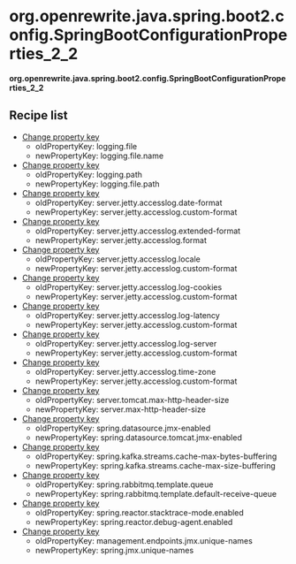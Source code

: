 # org.openrewrite.java.spring.boot2.config.SpringBootConfigurationProperties_2_2

**org.openrewrite.java.spring.boot2.config.SpringBootConfigurationProperties\_2\_2**  

## Recipe list

* [Change property key](../../../../properties/changepropertykey.md)
  * oldPropertyKey: logging.file
  * newPropertyKey: logging.file.name
* [Change property key](../../../../properties/changepropertykey.md)
  * oldPropertyKey: logging.path
  * newPropertyKey: logging.file.path
* [Change property key](../../../../properties/changepropertykey.md)
  * oldPropertyKey: server.jetty.accesslog.date-format
  * newPropertyKey: server.jetty.accesslog.custom-format
* [Change property key](../../../../properties/changepropertykey.md)
  * oldPropertyKey: server.jetty.accesslog.extended-format
  * newPropertyKey: server.jetty.accesslog.format
* [Change property key](../../../../properties/changepropertykey.md)
  * oldPropertyKey: server.jetty.accesslog.locale
  * newPropertyKey: server.jetty.accesslog.custom-format
* [Change property key](../../../../properties/changepropertykey.md)
  * oldPropertyKey: server.jetty.accesslog.log-cookies
  * newPropertyKey: server.jetty.accesslog.custom-format
* [Change property key](../../../../properties/changepropertykey.md)
  * oldPropertyKey: server.jetty.accesslog.log-latency
  * newPropertyKey: server.jetty.accesslog.custom-format
* [Change property key](../../../../properties/changepropertykey.md)
  * oldPropertyKey: server.jetty.accesslog.log-server
  * newPropertyKey: server.jetty.accesslog.custom-format
* [Change property key](../../../../properties/changepropertykey.md)
  * oldPropertyKey: server.jetty.accesslog.time-zone
  * newPropertyKey: server.jetty.accesslog.custom-format
* [Change property key](../../../../properties/changepropertykey.md)
  * oldPropertyKey: server.tomcat.max-http-header-size
  * newPropertyKey: server.max-http-header-size
* [Change property key](../../../../properties/changepropertykey.md)
  * oldPropertyKey: spring.datasource.jmx-enabled
  * newPropertyKey: spring.datasource.tomcat.jmx-enabled
* [Change property key](../../../../properties/changepropertykey.md)
  * oldPropertyKey: spring.kafka.streams.cache-max-bytes-buffering
  * newPropertyKey: spring.kafka.streams.cache-max-size-buffering
* [Change property key](../../../../properties/changepropertykey.md)
  * oldPropertyKey: spring.rabbitmq.template.queue
  * newPropertyKey: spring.rabbitmq.template.default-receive-queue
* [Change property key](../../../../properties/changepropertykey.md)
  * oldPropertyKey: spring.reactor.stacktrace-mode.enabled
  * newPropertyKey: spring.reactor.debug-agent.enabled
* [Change property key](../../../../properties/changepropertykey.md)
  * oldPropertyKey: management.endpoints.jmx.unique-names
  * newPropertyKey: spring.jmx.unique-names
